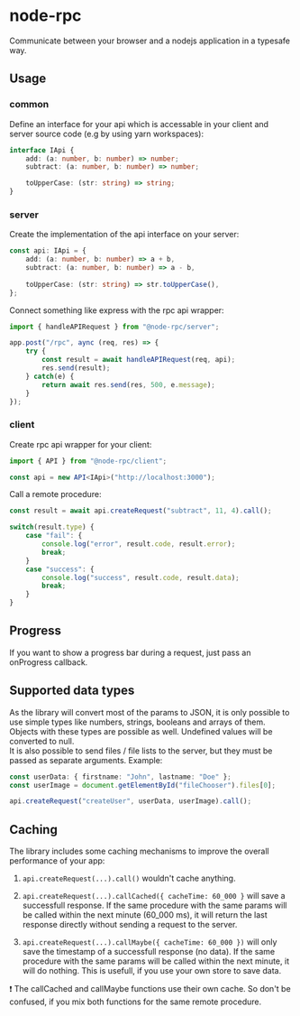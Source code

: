 # node-rpc
Communicate between your browser and a nodejs application in a typesafe way.

## Usage

### common

Define an interface for your api which is accessable in your client and server source code (e.g by using yarn workspaces):
```ts
interface IApi {
    add: (a: number, b: number) => number;
    subtract: (a: number, b: number) => number;

    toUpperCase: (str: string) => string;
}
```

### server

Create the implementation of the api interface on your server:
```ts
const api: IApi = {
    add: (a: number, b: number) => a + b,
    subtract: (a: number, b: number) => a - b,
    
    toUpperCase: (str: string) => str.toUpperCase(),
};
```

Connect something like express with the rpc api wrapper:
```ts
import { handleAPIRequest } from "@node-rpc/server";

app.post("/rpc", aync (req, res) => {
    try {
        const result = await handleAPIRequest(req, api);
        res.send(result);
    } catch(e) {
        return await res.send(res, 500, e.message);
    }
});
```

### client

Create rpc api wrapper for your client:
```ts
import { API } from "@node-rpc/client";

const api = new API<IApi>("http://localhost:3000");
```

Call a remote procedure:
```ts
const result = await api.createRequest("subtract", 11, 4).call();

switch(result.type) {
    case "fail": {
        console.log("error", result.code, result.error);
        break;
    }
    case "success": {
        console.log("success", result.code, result.data);
        break;
    }
}
```

## Progress
If you want to show a progress bar during a request, just pass an onProgress callback.

## Supported data types
As the library will convert most of the params to JSON, it is only possible to use simple types like numbers, strings, booleans and arrays of them. Objects with these types are possible as well. Undefined values will be converted to null.  
It is also possible to send files / file lists to the server, but they must be passed as separate arguments. Example: 
```ts
const userData: { firstname: "John", lastname: "Doe" };
const userImage = document.getElementById("fileChooser").files[0];

api.createRequest("createUser", userData, userImage).call();
```

## Caching
The library includes some caching mechanisms to improve the overall performance of your app:

1. `api.createRequest(...).call()` wouldn't cache anything.

1. `api.createRequest(...).callCached({ cacheTime: 60_000 }` will save a successfull response. If the same procedure with the same params will be called within the next minute (60_000 ms), it will return the last response directly without sending a request to the server.

1. `api.createRequest(...).callMaybe({ cacheTime: 60_000 })` will only save the timestamp of a successfull response (no data). If the same procedure with the same params will be called within the next minute, it will do nothing. This is usefull, if you use your own store to save data.

:exclamation:
The callCached and callMaybe functions use their own cache. So don't be confused, if you mix both functions for the same remote procedure.
